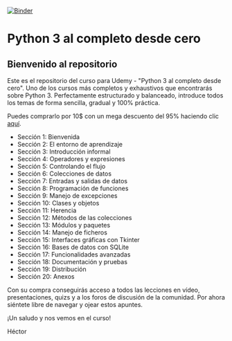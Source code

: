 [![Binder](https://mybinder.org/badge_logo.svg)](https://mybinder.org/v2/gh/rvf0068/curso-python-udemy/master)

# Python 3 al completo desde cero

## Bienvenido al repositorio

Este es el repositorio del curso para Udemy - "Python 3 al completo desde cero". Uno de los cursos más completos y exhaustivos que encontrarás sobre Python 3. Perfectamente estructurado y balanceado, introduce todos los temas de forma sencilla, gradual y 100% práctica.

Puedes comprarlo por 10$ con un mega descuento del 95% haciendo clic [aquí](https://www.udemy.com/python-3-al-completo-desde-cero/?couponCode=YT10PYTHON).

* Sección 1: Bienvenida
* Sección 2: El entorno de aprendizaje
* Sección 3: Introducción informal
* Sección 4: Operadores y expresiones
* Sección 5: Controlando el flujo
* Sección 6: Colecciones de datos
* Sección 7: Entradas y salidas de datos
* Sección 8: Programación de funciones
* Sección 9: Manejo de excepciones
* Sección 10: Clases y objetos
* Sección 11: Herencia
* Sección 12: Métodos de las colecciones
* Sección 13: Módulos y paquetes
* Sección 14: Manejo de ficheros
* Sección 15: Interfaces gráficas con Tkinter
* Sección 16: Bases de datos con SQLite
* Sección 17: Funcionalidades avanzadas
* Sección 18: Documentación y pruebas
* Sección 19: Distribución
* Sección 20: Anexos

Con su compra conseguirás acceso a todos las lecciones en vídeo, presentaciones, quizs y a los foros de discusión de la comunidad. Por ahora siéntete libre de navegar y ojear estos apuntes.

¡Un saludo y nos vemos en el curso!

Héctor
